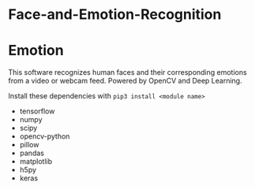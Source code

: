 # Face-and-Emotion-Recognition
# Emotion
This software recognizes human faces and their corresponding emotions from a video or webcam feed. Powered by OpenCV and Deep Learning.



Install these dependencies with `pip3 install <module name>`
-	tensorflow
-	numpy
-	scipy
-	opencv-python
-	pillow
-	pandas
-	matplotlib
-	h5py
-	keras



